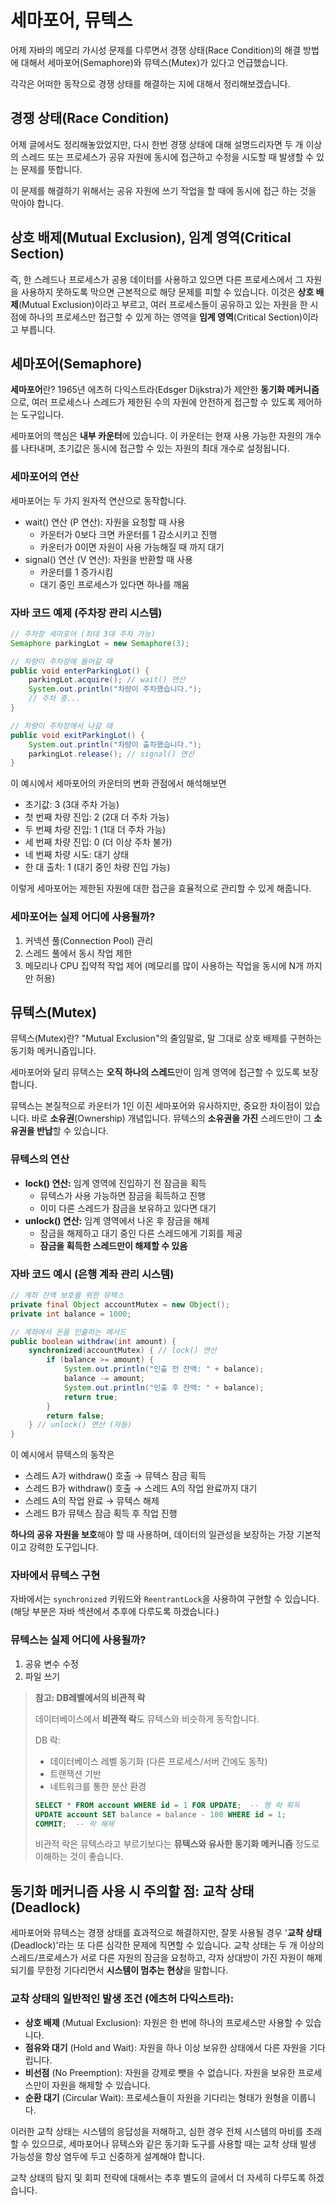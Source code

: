 # 세마포어, 뮤텍스

어제 자바의 메모리 가시성 문제를 다루면서 경쟁 상태(Race Condition)의 해결 방법에 대해서 세마포어(Semaphore)와 뮤텍스(Mutex)가 있다고 언급했습니다.

각각은 어떠한 동작으로 경쟁 상태를 해결하는 지에 대해서 정리해보겠습니다.

## 경쟁 상태(Race Condition)

어제 글에서도 정리해놓았었지만, 다시 한번 경쟁 상태에 대해 설명드리자면 두 개 이상의 스레드 또는 프로세스가 공유 자원에 동시에 접근하고 수정을 시도할 때 발생할 수 있는 문제를 뜻합니다.

이 문제를 해결하기 위해서는 공유 자원에 쓰기 작업을 할 때에 동시에 접근 하는 것을 막아야 합니다.

## 상호 배제(Mutual Exclusion), 임계 영역(Critical Section)

즉, 한 스레드나 프로세스가 공용 데이터를 사용하고 있으면 다른 프로세스에서 그 자원을 사용하지 못하도록 막으면 근본적으로 해당 문제를 피할 수 있습니다. 이것은 **상호 배제**(Mutual Exclusion)이라고 부르고, 여러 프로세스들이 공유하고 있는 자원을 한 시점에 하나의 프로세스만 접근할 수 있게 하는 영역을 **임계 영역**(Critical Section)이라고 부릅니다.

## 세마포어(Semaphore)

**세마포어**란? 1965년 에츠허 다익스트라(Edsger Dijkstra)가 제안한 **동기화 메커니즘**으로, 여러 프로세스나 스레드가 제한된 수의 자원에 안전하게 접근할 수 있도록 제어하는 도구입니다.

세마포어의 핵심은 **내부 카운터**에 있습니다. 이 카운터는 현재 사용 가능한 자원의 개수를 나타내며, 초기값은 동시에 접근할 수 있는 자원의 최대 개수로 설정됩니다.

### 세마포어의 연산

세마포어는 두 가지 원자적 연산으로 동작합니다.

- wait() 연산 (P 연산): 자원을 요청할 때 사용
  - 카운터가 0보다 크면 카운터를 1 감소시키고 진행
  - 카운터가 0이면 자원이 사용 가능해질 때 까지 대기
- signal() 연산 (V 연산): 자원을 반환할 때 사용
  - 카운터를 1 증가시킴
  - 대기 중인 프로세스가 있다면 하나를 깨움

### 자바 코드 예제 (주차장 관리 시스템)

```java
// 주차장 세마포어 (최대 3대 주차 가능)
Semaphore parkingLot = new Semaphore(3);

// 차량이 주차장에 들어갈 때
public void enterParkingLot() {
    parkingLot.acquire(); // wait() 연산
    System.out.println("차량이 주차했습니다.");
    // 주차 중...
}

// 차량이 주차장에서 나갈 때
public void exitParkingLot() {
    System.out.println("차량이 출차했습니다.");
    parkingLot.release(); // signal() 연산
}
```

이 예시에서 세마포어의 카운터의 변화 관점에서 해석해보면

- 초기값: 3 (3대 주차 가능)
- 첫 번째 차량 진입: 2 (2대 더 주차 가능)
- 두 번째 차량 진입: 1 (1대 더 주차 가능)
- 세 번째 차량 진입: 0 (더 이상 주차 불가)
- 네 번째 차량 시도: 대기 상태
- 한 대 출차: 1 (대기 중인 차량 진입 가능)

이렇게 세마포어는 제한된 자원에 대한 접근을 효율적으로 관리할 수 있게 해줍니다.

### 세마포어는 실제 어디에 사용될까?

1. 커넥션 풀(Connection Pool) 관리
2. 스레드 풀에서 동시 작업 제한
3. 메모리나 CPU 집약적 작업 제어 (메모리를 많이 사용하는 작업을 동시에 N개 까지만 허용)

## 뮤텍스(Mutex)

뮤텍스(Mutex)란? "Mutual Exclusion"의 줄임말로, 말 그대로 상호 배제를 구현하는 동기화 메커니즘입니다.

세마포어와 달리 뮤텍스는 **오직 하나의 스레드**만이 임계 영역에 접근할 수 있도록 보장합니다.

뮤텍스는 본질적으로 카운터가 1인 이진 세마포어와 유사하지만, 중요한 차이점이 있습니다. 바로 **소유권**(Ownership) 개념입니다. 뮤텍스의 **소유권을 가진** 스레드만이 그 **소유권을 반납**할 수 있습니다.

### 뮤텍스의 연산

- **lock() 연산:** 임계 영역에 진입하기 전 잠금을 획득
  - 뮤텍스가 사용 가능하면 잠금을 획득하고 진행
  - 이미 다른 스레드가 잠금을 보유하고 있다면 대기
- **unlock() 연산:** 임계 영역에서 나온 후 잠금을 해제
  - 잠금을 해제하고 대기 중인 다른 스레드에게 기회를 제공
  - **잠금을 획득한 스레드만이 해제할 수 있음**

### 자바 코드 예시 (은행 계좌 관리 시스템)

```java
// 계좌 잔액 보호를 위한 뮤텍스
private final Object accountMutex = new Object();
private int balance = 1000;

// 계좌에서 돈을 인출하는 메서드
public boolean withdraw(int amount) {
    synchronized(accountMutex) { // lock() 연산
        if (balance >= amount) {
            System.out.println("인출 전 잔액: " + balance);
            balance -= amount;
            System.out.println("인출 후 잔액: " + balance);
            return true;
        }
        return false;
    } // unlock() 연산 (자동)
}
```

이 예시에서 뮤텍스의 동작은

- 스레드 A가 withdraw() 호출 → 뮤텍스 잠금 획득
- 스레드 B가 withdraw() 호출 → 스레드 A의 작업 완료까지 대기
- 스레드 A의 작업 완료 → 뮤텍스 해제
- 스레드 B가 뮤텍스 잠금 획득 후 작업 진행

**하나의 공유 자원을 보호**해야 할 때 사용하며, 데이터의 일관성을 보장하는 가장 기본적이고 강력한 도구입니다.

### 자바에서 뮤텍스 구현

자바에서는 `synchronized` 키워드와 `ReentrantLock`을 사용하여 구현할 수 있습니다.(해당 부분은 자바 섹션에서 추후에 다루도록 하겠습니다.)

### 뮤텍스는 실제 어디에 사용될까?

1. 공유 변수 수정
2. 파일 쓰기

> **참고: DB레벨에서의 비관적 락**
>
> 데이터베이스에서 **비관적 락**도 뮤텍스와 비슷하게 동작합니다.
>
> DB 락:
>
> - 데이터베이스 레벨 동기화 (다른 프로세스/서버 간에도 동작)
> - 트랜잭션 기반
> - 네트워크를 통한 분산 환경
>
> ```sql
> SELECT * FROM account WHERE id = 1 FOR UPDATE;  -- 행 락 획득
> UPDATE account SET balance = balance - 100 WHERE id = 1;
> COMMIT;  -- 락 해제
> ```
>
> 비관적 락은 뮤텍스라고 부르기보다는 **뮤텍스와 유사한 동기화 메커니즘** 정도로 이해하는 것이 좋습니다.

## 동기화 메커니즘 사용 시 주의할 점: 교착 상태 (Deadlock)

세마포어와 뮤텍스는 경쟁 상태를 효과적으로 해결하지만, 잘못 사용될 경우 '**교착 상태**(Deadlock)'라는 또 다른 심각한 문제에 직면할 수 있습니다. 교착 상태는 두 개 이상의 스레드/프로세스가 서로 다른 자원의 잠금을 요청하고, 각자 상대방이 가진 자원이 해제되기를 무한정 기다리면서 **시스템이 멈추는 현상**을 말합니다.

### 교착 상태의 일반적인 발생 조건 (에츠허 다익스트라):

- **상호 배제** (Mutual Exclusion): 자원은 한 번에 하나의 프로세스만 사용할 수 있습니다.
- **점유와 대기** (Hold and Wait): 자원을 하나 이상 보유한 상태에서 다른 자원을 기다립니다.
- **비선점** (No Preemption): 자원을 강제로 뺏을 수 없습니다. 자원을 보유한 프로세스만이 자원을 해제할 수 있습니다.
- **순환 대기** (Circular Wait): 프로세스들이 자원을 기다리는 형태가 원형을 이룹니다.

이러한 교착 상태는 시스템의 응답성을 저해하고, 심한 경우 전체 시스템의 마비를 초래할 수 있으므로, 세마포어나 뮤텍스와 같은 동기화 도구를 사용할 때는 교착 상태 발생 가능성을 항상 염두에 두고 신중하게 설계해야 합니다.

교착 상태의 탐지 및 회피 전략에 대해서는 추후 별도의 글에서 더 자세히 다루도록 하겠습니다.
